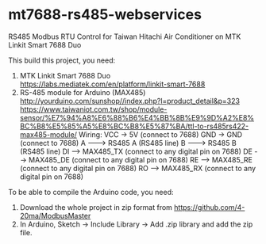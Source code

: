 # mt7688-rs485-webservices
RS485 Modbus RTU Control for Taiwan Hitachi Air Conditioner on MTK Linkit Smart 7688 Duo

This build this project, you need:
1) MTK Linkit Smart 7688 Duo
   https://labs.mediatek.com/en/platform/linkit-smart-7688
2) RS-485 module for Arduino (MAX485)
   http://yourduino.com/sunshop//index.php?l=product_detail&p=323
   https://www.taiwaniot.com.tw/shop/module-sensor/%E7%94%A8%E6%88%B6%E4%BB%8B%E9%9D%A2%E8%BC%B8%E5%85%A5%E8%BC%B8%E5%87%BA/ttl-to-rs485rs422-max485-module/
Wiring:
   VCC -> 5V (connect to 7688)
   GND -> GND (connect to 7688)
   A ---> RS485 A (RS485 line)
   B ---> RS485 B (RS485 line)
   DI --> MAX485_TX (connect to any digital pin on 7688)
   DE --> MAX485_DE (connect to any digital pin on 7688)
   RE --> MAX485_RE (connect to any digital pin on 7688)
   RO --> MAX485_RX (connect to any digital pin on 7688)
 
To be able to compile the Arduino code, you need:
1. Download the whole project in zip format from https://github.com/4-20ma/ModbusMaster
2. In Arduino, Sketch -> Include Library -> Add .zip library and add the zip file.
